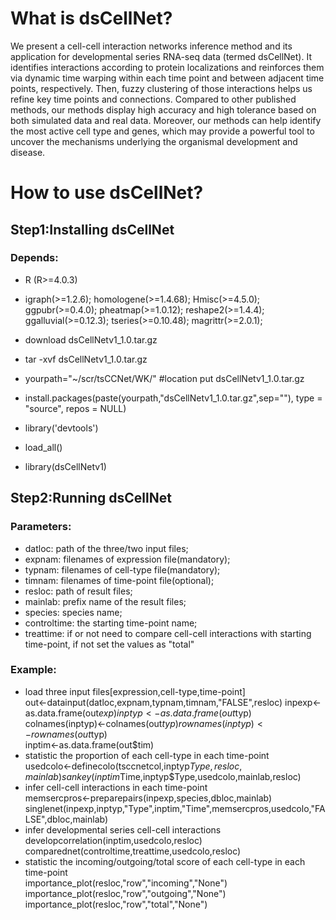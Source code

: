 # What is dsCellNet?
We present a cell-cell interaction networks inference method and its application for developmental series RNA-seq data (termed dsCellNet). 
It identifies interactions according to protein localizations and reinforces them via dynamic time warping within each time point and between adjacent time points, respectively. Then, fuzzy clustering of those interactions helps us refine key time points and connections. Compared to other published methods, our methods display high accuracy and high tolerance based on both simulated data and real data. Moreover, our methods can help identify the most active cell type and genes, which may provide a powerful tool to uncover the mechanisms underlying the organismal development and disease. 

# How to use dsCellNet?
## Step1:Installing dsCellNet
### Depends:
* R (R>=4.0.3)
* igraph(>=1.2.6); homologene(>=1.4.68); Hmisc(>=4.5.0); ggpubr(>=0.4.0); pheatmap(>=1.0.12); reshape2(>=1.4.4); ggalluvial(>=0.12.3); tseries(>=0.10.48); magrittr(>=2.0.1);

* download dsCellNetv1_1.0.tar.gz
* tar -xvf dsCellNetv1_1.0.tar.gz
* yourpath="~/scr/tsCCNet/WK/" #location put dsCellNetv1_1.0.tar.gz
* install.packages(paste(yourpath,"dsCellNetv1_1.0.tar.gz",sep=""), type = "source", repos = NULL)
* library('devtools')
* load_all()
* library(dsCellNetv1)

## Step2:Running dsCellNet
### Parameters:
* datloc: path of the three/two input files;
* expnam: filenames of expression file(mandatory); 
* typnam: filenames of cell-type file(mandatory); 
* timnam: filenames of time-point file(optional);
* resloc: path of result files; 
* mainlab: prefix name of the result files;
* species: species name;
* controltime: the starting time-point name;
* treattime: if or not need to compare cell-cell interactions with starting time-point, if not set the values as "total"
### Example:
* load three input files\[expression,cell-type,time-point\]  
out<-datainput(datloc,expnam,typnam,timnam,"FALSE",resloc)
inpexp<-as.data.frame(out$exp)  
inptyp<-as.data.frame(out$typ)  
colnames(inptyp)<-colnames(out$typ)  
rownames(inptyp)<-rownames(out$typ)   
inptim<-as.data.frame(out$tim)  
* statistic the proportion of each cell-type in each time-point  
usedcolo<-definecolo(tsccnetcol,inptyp$Type,resloc,mainlab)  
sankey(inptim$Time,inptyp$Type,usedcolo,mainlab,resloc)  
* infer cell-cell interactions in each time-point  
memsercpros<-preparepairs(inpexp,species,dbloc,mainlab)  
singlenet(inpexp,inptyp,"Type",inptim,"Time",memsercpros,usedcolo,"FALSE",dbloc,mainlab)  
* infer developmental series cell-cell interactions  
developcorrelation(inptim,usedcolo,resloc)  
comparednet(controltime,treattime,usedcolo,resloc)  
* statistic the incoming/outgoing/total score of each cell-type in each time-point  
importance_plot(resloc,"row","incoming","None")  
importance_plot(resloc,"row","outgoing","None")  
importance_plot(resloc,"row","total","None")  



